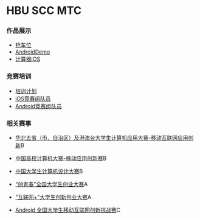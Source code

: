 # HBU SCC MTC

### 作品展示

- [抢车位](https://github.com/HBU/MobileTeminalContest/blob/master/WorkShow/RushParking/README.md)
- [AndroidDemo](https://github.com/HBU/AndroidDemo)
- [计算器iOS](https://github.com/HBU/MobileTeminalContest/blob/master/WorkShow/Calculator_iOS/ReadMe.md)

### 竞赛培训

- [培训计划](https://github.com/HBU/MobileTeminalContest/tree/master/TrainingScheme)
- [iOS竞赛组队员](https://github.com/HBU/MobileTeminalContest/tree/master/iOS)
- [Android竞赛组队员](https://github.com/HBU/MobileTeminalContest/tree/master/Android)

### 相关赛事

- [华北五省（市、自治区）及港澳台大学生计算机应用大赛-移动互联网应用创新](http://bjcac.buu.edu.cn/)B
- [中国高校计算机大赛-移动应用创新赛](http://www.appcontest.net/)B
- [中国大学生计算机设计大赛](http://www.jsjds.org/Index.asp)B

- [“创青春”全国大学生创业大赛](http://www.chuangqingchun.net/)A
- [“互联网+”大学生创新创业大赛](http://cy.ncss.org.cn/)A

- [Android 全国大学生移动互联网创新挑战赛](http://www.google.cn/university/androidchallenge/index.html)C



